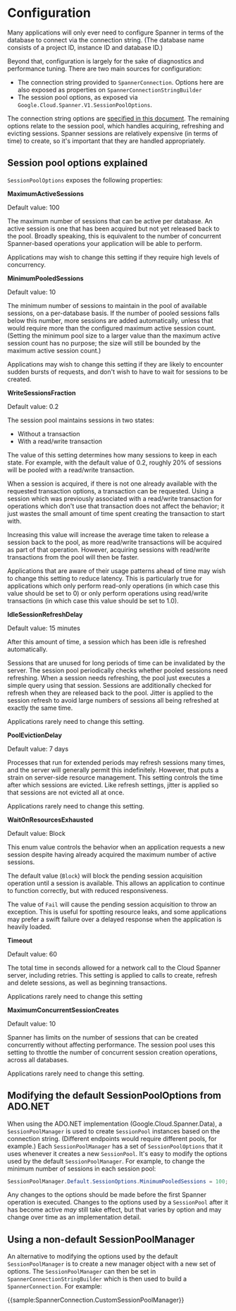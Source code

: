 # Configuration

Many applications will only ever need to configure Spanner in terms
of the database to connect via the connection string. (The database
name consists of a project ID, instance ID and database ID.)

Beyond that, configuration is largely for the sake of diagnostics
and performance tuning. There are two main sources for configuration:

- The connection string provided to `SpannerConnection`. Options
  here are also exposed as properties on
  `SpannerConnectionStringBuilder`
- The session pool options, as exposed via
  `Google.Cloud.Spanner.V1.SessionPoolOptions`.

The connection string options are [specified in this
document](connection_string.md). The remaining options relate to the
session pool, which handles acquiring, refreshing and evicting
sessions. Spanner sessions are relatively expensive (in terms of
time) to create, so it's important that they are handled
appropriately.

## Session pool options explained

`SessionPoolOptions` exposes the following properties:

**MaximumActiveSessions**

Default value: 100

The maximum number of sessions that can be active per database. An
active session is one that has been acquired but not yet released
back to the pool. Broadly speaking, this is equivalent to the number
of concurrent Spanner-based operations your application will be able
to perform.

Applications may wish to change this setting if they require high
levels of concurrency.

**MinimumPooledSessions**

Default value: 10

The minimum number of sessions to maintain in the pool of available
sessions, on a per-database basis. If the number of pooled sessions
falls below this number, more sessions are added automatically,
unless that would require more than the configured maximum active
session count. (Setting the minimum pool size to a larger value than
the maximum active session count has no purpose; the size will still
be bounded by the maximum active session count.)

Applications may wish to change this setting if they are likely to
encounter sudden bursts of requests, and don't wish to have to wait
for sessions to be created.

**WriteSessionsFraction**

Default value: 0.2

The session pool maintains sessions in two states:

- Without a transaction
- With a read/write transaction

The value of this setting determines how many sessions to keep in
each state. For example, with the default value of 0.2, roughly 20%
of sessions will be pooled with a read/write transaction.

When a session is acquired, if there is not one already available
with the requested transaction options, a transaction can be
requested. Using a session which was previously associated with a
read/write transaction for operations which don't use that
transaction does not affect the behavior; it just wastes the small
amount of time spent creating the transaction to start with.

Increasing this value will increase the average time taken to release a
session back to the pool, as more read/write transactions will be
acquired as part of that operation. However, acquiring sessions with
read/write transactions from the pool will then be faster.

Applications that are aware of their usage patterns ahead of time
may wish to change this setting to reduce latency. This is
particularly true for applications which only perform read-only
operations (in which case this value should be set to 0) or only
perform operations using read/write transactions (in which case this
value should be set to 1.0).

**IdleSessionRefreshDelay**

Default value: 15 minutes

After this amount of time, a session which has been idle is
refreshed automatically.

Sessions that are unused for long periods of time can be invalidated
by the server. The session pool periodically checks whether pooled
sessions need refreshing. When a session needs refreshing, the pool
just executes a simple query using that session. Sessions are
additionally checked for refresh when they are released back to the
pool. Jitter is applied to the session refresh to avoid large
numbers of sessions all being refreshed at exactly the same time.

Applications rarely need to change this setting.

**PoolEvictionDelay**

Default value: 7 days

Processes that run for extended periods may refresh sessions many
times, and the server will generally permit this indefinitely.
However, that puts a strain on server-side resource management. This
setting controls the time after which sessions are evicted. Like
refresh settings, jitter is applied so that sessions are not evicted
all at once.

Applications rarely need to change this setting.

**WaitOnResourcesExhausted**

Default value: Block

This enum value controls the behavior when an application requests a
new session despite having already acquired the maximum number of
active sessions.

The default value (`Block`) will block the pending
session acquisition operation until a session is available. This
allows an application to continue to function correctly, but with
reduced responsiveness.

The value of `Fail` will cause the pending session acquisition to
throw an exception. This is useful for spotting resource leaks, and
some applications may prefer a swift failure over a delayed response
when the application is heavily loaded.

**Timeout**

Default value: 60

The total time in seconds allowed for a network call to the Cloud
Spanner server, including retries. This setting is applied to calls
to create, refresh and delete sessions, as well as beginning
transactions.

Applications rarely need to change this setting

**MaximumConcurrentSessionCreates**

Default value: 10

Spanner has limits on the number of sessions that can be created
concurrently without affecting performance. The session pool uses
this setting to throttle the number of concurrent session creation
operations, across all databases.

Applications rarely need to change this setting.

## Modifying the default SessionPoolOptions from ADO.NET

When using the ADO.NET implementation (Google.Cloud.Spanner.Data), a
`SessionPoolManager` is used to create `SessionPool` instances based
on the connection string. (Different endpoints would require
different pools, for example.) Each `SessionPoolManager` has a set
of `SessionPoolOptions` that it uses whenever it creates a new
`SessionPool`. It's easy to modify the options used by
the default `SessionPoolManager`. For example, to change the minimum
number of sessions in each session pool:

```csharp
SessionPoolManager.Default.SessionOptions.MinimumPooledSessions = 100;
```

Any changes to the options should be made before the first Spanner
operation is executed. Changes to the options used by a
`SessionPool` after it has become active *may* still take effect,
but that varies by option and may change over time as an
implementation detail.

## Using a non-default SessionPoolManager

An alternative to modifying the options used by the default
`SessionPoolManager` is to create a new manager object with a new
set of options. The `SessionPoolManager` can then be set in
`SpannerConnectionStringBuilder` which is then used to build a
`SpannerConnection`. For example:

{{sample:SpannerConnection.CustomSessionPoolManager}}
